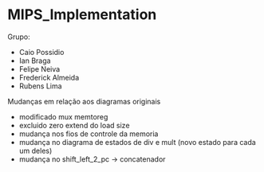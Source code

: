 # MIPS_Implementation

Grupo:
- Caio Possidio
- Ian Braga
- Felipe Neiva
- Frederick Almeida
- Rubens Lima

Mudanças em relação aos diagramas originais
- modificado mux memtoreg
- excluido zero extend do load size
- mudança nos fios de controle da memoria
- mudança no diagrama de estados de div e mult (novo estado para cada um deles)
- mudança no shift_left_2_pc -> concatenador
